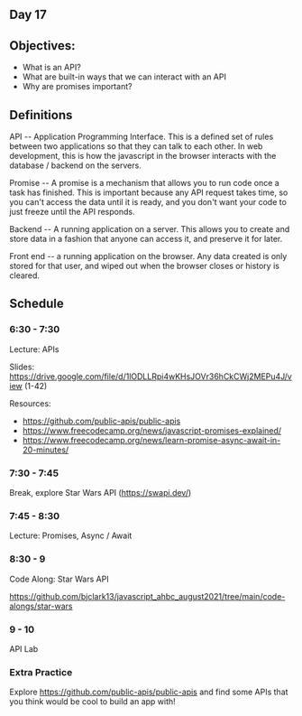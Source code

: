 ## Day 17

## Objectives:

- What is an API?
- What are built-in ways that we can interact with an API
- Why are promises important?

## Definitions

API -- Application Programming Interface. This is a defined set of rules between two applications so that they can talk to each other. In web development, this is how the javascript in the browser interacts with the database / backend on the servers.

Promise -- A promise is a mechanism that allows you to run code once a task has finished. This is important because any API request takes time, so you can't access the data until it is ready, and you don't want your code to just freeze until the API responds.

Backend -- A running application on a server. This allows you to create and store data in a fashion that anyone can access it, and preserve it for later.

Front end -- a running application on the browser. Any data created is only stored for that user, and wiped out when the browser closes or history is cleared.

## Schedule

### 6:30 - 7:30

Lecture: APIs

Slides: https://drive.google.com/file/d/1lODLLRpi4wKHsJOVr36hCkCWj2MEPu4J/view (1-42)

Resources:

- https://github.com/public-apis/public-apis
- https://www.freecodecamp.org/news/javascript-promises-explained/
- https://www.freecodecamp.org/news/learn-promise-async-await-in-20-minutes/

### 7:30 - 7:45

Break, explore Star Wars API (https://swapi.dev/)

### 7:45 - 8:30

Lecture: Promises, Async / Await

### 8:30 - 9

Code Along: Star Wars API

https://github.com/bjclark13/javascript_ahbc_august2021/tree/main/code-alongs/star-wars

### 9 - 10

API Lab

### Extra Practice

Explore https://github.com/public-apis/public-apis and find some APIs that you think would be cool to build an app with!
